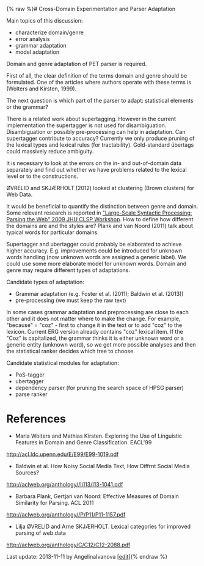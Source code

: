 {% raw %}# Cross-Domain Experimentation and Parser Adaptation

Main topics of this discussion:

- characterize domain/genre
- error analysis
- grammar adaptation
- model adaptation

Domain and genre adaptation of PET parser is required.

First of all, the clear definition of the terms domain and genre should
be formulated. One of the articles where authors operate with these
terms is (Wolters and Kirsten, 1999).

The next question is which part of the parser to adapt: statistical
elements or the grammar?

There is a related work about supertagging. However in the current
implementation the supertagger is not used for disambiguation.
Disambiguation or possibly pre-processing can help in adaptation. Can
supertagger contribute to accuracy? Currently we only produce pruning of
the lexical types and lexical rules (for tractability). Gold-standard
übertags could massively reduce ambiguity.

It is necessary to look at the errors on the in- and out-of-domain data
separately and find out whether we have problems related to the lexical
level or to the constructions.

ØVRELID and SKJÆRHOLT (2012) looked at clustering (Brown clusters) for
Web Data.

It would be beneficial to quantify the distinction between genre and
domain. Some relevant research is reported in ["Large-Scale Syntactic
Processing: Parsing the Web" 2009 JHU CLSP
Workshop](http://www.cl.cam.ac.uk/~ah433/jhu09.pdf). How to define how
different the domains are and the styles are? Plank and van Noord (2011)
talk about typical words for particular domains.

Supertagger and ubertagger could probably be elaborated to achieve
higher accuracy. E.g. improvements could be introduced for unknown words
handling (now unknown words are assigned a generic label). We could use
some more elaborate model for unknown words. Domain and genre may
require different types of adaptations.

Candidate types of adaptation:

- Grammar adaptation (e.g. Foster et al. (2011); Baldwin et al.
(2013))
- pre-processing (we must keep the raw text)

In some cases grammar adaptation and preprocessing are close to each
other and it does not matter where to make the change. For example,
"because" = "coz" - first to change it in the text or to add "coz" to
the lexicon. Current ERG version already contains "coz" lexical item. If
the "Coz" is capitalized, the grammar thinks it is either unknown word
or a generic entity (unknown word), so we get more possible analyses and
then the statistical ranker decides which tree to choose.

Candidate statistical modules for adaptation:

- PoS-tagger
- ubertagger
- dependency parser (for pruning the search space of HPSG parser)
- parse ranker

# References

- Maria Wolters and Mathias Kirsten. Exploring the Use of Linguistic
Features in Domain and Genre Classification. EACL'99

<http://acl.ldc.upenn.edu/E/E99/E99-1019.pdf>

- Baldwin et al. How Noisy Social Media Text, How Diffrnt Social Media
Sources?

<http://aclweb.org/anthology//I/I13/I13-1041.pdf>

- Barbara Plank, Gertjan van Noord: Effective Measures of Domain
Similarity for Parsing. ACL 2011

<http://aclweb.org/anthology//P/P11/P11-1157.pdf>

- Lilja ØVRELID and Arne SKJÆRHOLT. Lexical categories for improved
parsing of web data

<http://aclweb.org/anthology/C/C12/C12-2088.pdf>

Last update: 2013-11-11 by AngelinaIvanova [[edit](https://github.com/delph-in/docs/wiki/WeSearch_parser_adaptation/_edit)]{% endraw %}